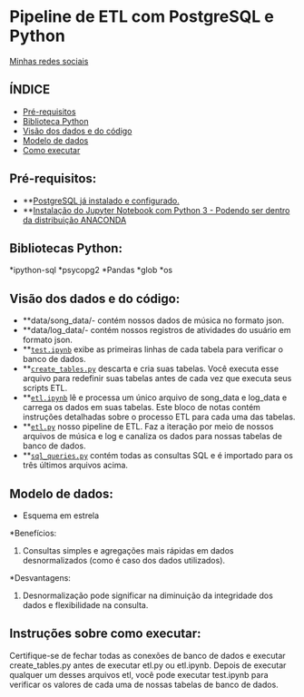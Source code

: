 # Pipeline de ETL com PostgreSQL e Python

[Minhas redes sociais](https://linktr.ee/karinacasola)

## ÍNDICE

* [Pré-requisitos](#Pré-requisitos)
* [Biblioteca Python ](#Bibliotecas-Python)
* [Visão dos dados e do código](#Visão-dos-dados-e-do-código)
* [Modelo de dados](#Modelo-de-dados)
* [Como executar](#Instruções-sobre-como-executar)

## Pré-requisitos:

* **[PostgreSQL já instalado e configurado.]( https://www.postgresql.org/download/)
* **[Instalação do Jupyter Notebook com Python 3 - Podendo ser dentro da distribuição ANACONDA](https://www.anaconda.com/products/individual-d)


## Bibliotecas Python:

*ipython-sql
*psycopg2
*Pandas
*glob
*os


## Visão dos dados e do código:

* **data/song_data/- contém nossos dados de música no formato json.
* **data/log_data/- contém nossos registros de atividades do usuário em formato json. 
* **[`test.ipynb`](test.ipynb) exibe as primeiras linhas de cada tabela para verificar o banco de dados.
* **[`create_tables.py`](create_tables.py) descarta e cria suas tabelas. Você executa esse arquivo para redefinir suas 
tabelas antes de cada vez que executa seus scripts ETL.
* **[`etl.ipynb`](etl.ipynb) lê e processa um único arquivo de song_data e log_data e carrega os dados em suas tabelas. 
Este bloco de notas contém instruções detalhadas sobre o processo ETL para cada uma das tabelas.
* **[`etl.py`](etl.py) nosso pipeline de ETL. Faz a iteração por meio de nossos arquivos de música e log 
e canaliza os dados para nossas tabelas de banco de dados.
* **[`sql_queries.py`](sql_queries.py) contém todas as consultas SQL e é importado para os três últimos arquivos acima.


## Modelo de dados:

* Esquema em estrela

*Benefícios:

1. Consultas simples e agregações mais rápidas em dados desnormalizados (como é caso dos dados utilizados).


*Desvantagens:

1. Desnormalização pode significar na diminuição da integridade dos dados e flexibilidade na consulta.


## Instruções sobre como executar:

Certifique-se de fechar todas as conexões de banco de dados e executar create_tables.py antes de executar etl.py ou etl.ipynb. 
Depois de executar qualquer um desses arquivos etl, você pode executar test.ipynb para verificar os valores de cada uma de nossas tabelas de banco de dados.







